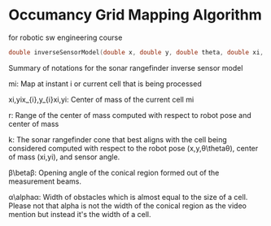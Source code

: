 # Occumancy Grid Mapping Algorithm

for robotic sw engineering course

```cpp
double inverseSensorModel(double x, double y, double theta, double xi, double yi, double sensorData[])
```


Summary of notations for the sonar rangefinder inverse sensor model

mi​: Map at instant i or current cell that is being processed

xi,yix_{i},y_{i}xi​,yi​: Center of mass of the current cell mi

r: Range of the center of mass computed with respect to robot pose and center of mass

k: The sonar rangefinder cone that best aligns with the cell being considered computed with respect to the robot pose (x,y,θ\thetaθ), center of mass (xi,yi), and sensor angle.

β\betaβ: Opening angle of the conical region formed out of the measurement beams.

α\alphaα: Width of obstacles which is almost equal to the size of a cell. Please not that alpha is not the width of the conical region as the video mention but instead it's the width of a cell. 